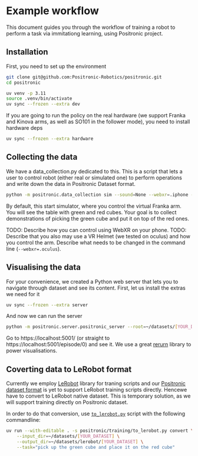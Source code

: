 # Example workflow
This document guides you through the workflow of training a robot to perform a task via immitationg learning, using Positronic project.

## Installation
First, you need to set up the environment
```bash
git clone git@github.com:Positronic-Robotics/positronic.git
cd positronic

uv venv -p 3.11
source .venv/bin/activate
uv sync --frozen --extra dev
```

If you are going to run the policy on the real hardware (we support Franka and Kinova arms, as well as SO101 in the follower mode),
you need to install hardware deps
```bash
uv sync --frozen --extra hardware
```

## Collecting the data

We have a data_collection.py dedicated to this. This is a script that lets a user to control robot (either real or simulated one) to perform operations
and write down the data in Positronic Dataset format.

```bash
python -m positronic.data_collection sim --sound=None --webxr=.iphone --output_dir=~/datasets/[YOUR_DATASET]
```

By default, this start simulator, where you control the virtual Franka arm. You will see the table with green and red cubes. Your goal is to collect demonstrations of picking the green cube and put it on top of the red ones.

TODO: Describe how you can control using WebXR on your phone.
TODO: Describe that you also may use a VR Helmet (we tested on oculus) and how you control the arm. Describe what needs to be changed in the command line (`--webxr=.oculus`).


## Visualising the data
For your convenience, we created a Python web server that lets you to navigate through dataset and see its content. First, let us install the extras we need for it
```bash
uv sync --frozen --extra server
```
And now we can run the server
```bash
python -m positronic.server.positronic_server --root=~/datasets/[YOUR_DATASET] --port=5001
```
Go to https://localhost:5001/ (or straight to https://localhost:5001/episode/0) and see it. We use a great [rerurn](https://rerun.io) library to power visualisations.

## Coverting data to LeRobot format
Currently we employ [LeRobot](https://github.com/huggingface/lerobot) library for traning scripts and our [Positronic dataset format](positronic/dataset/README.md) is yet to support LeRobot training scripts directly. Hencewe have to convert to LeRobot native dataset. This is temporary solution, as we will support training directly on Positronic dataset.

In order to do that conversion, use [`to_lerobot.py`](positronic/training/to_lerobot.py) script with the following commandline:
```bash
uv run --with-editable . -s positronic/training/to_lerobot.py convert \
    --input_dir=~/datasets/[YOUR_DATASET] \
    --output_dir=~/datasets/lerobot/[YOUR_DATASET] \
    --task="pick up the green cube and place it on the red cube"
```
